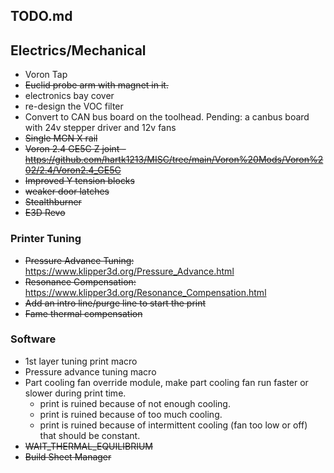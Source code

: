 ## TODO.md

## Electrics/Mechanical
* Voron Tap
* ~~Euclid probe arm with magnet in it.~~
* electronics bay cover
* re-design the VOC filter
* Convert to CAN bus board on the toolhead. Pending: a canbus board with 24v stepper driver and 12v fans
* ~~Single MGN X rail~~
* ~~Voron 2.4 GE5C Z joint - https://github.com/hartk1213/MISC/tree/main/Voron%20Mods/Voron%202/2.4/Voron2.4_GE5C~~
* ~~Improved Y tension blocks~~
* ~~weaker door latches~~
* ~~Stealthburner~~
* ~~E3D Revo~~

### Printer Tuning
* ~~Pressure Advance Tuning:~~ https://www.klipper3d.org/Pressure_Advance.html
* ~~Resonance Compensation:~~ https://www.klipper3d.org/Resonance_Compensation.html
* ~~Add an intro line/purge line to start the print~~
* ~~Fame thermal compensation~~

### Software
* 1st layer tuning print macro
* Pressure advance tuning macro
* Part cooling fan override module, make part cooling fan run faster or slower during print time.
    * print is ruined because of not enough cooling.
    * print is ruined because of too much cooling.
    * print is ruined because of intermittent cooling (fan too low or off) that should be constant.
* ~~WAIT_THERMAL_EQUILIBRIUM~~
* ~~Build Sheet Manager~~
